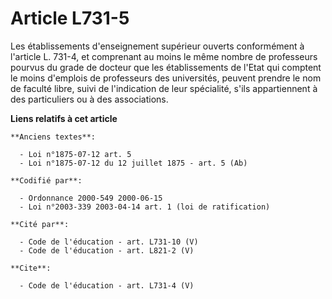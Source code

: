 # Article L731-5

Les établissements d'enseignement supérieur ouverts conformément à l'article L. 731-4, et comprenant au moins le même nombre
de professeurs pourvus du grade de docteur que les établissements de l'Etat qui comptent le moins d'emplois de professeurs
des universités, peuvent prendre le nom de faculté libre, suivi de l'indication de leur spécialité, s'ils appartiennent à des
particuliers ou à des associations.

**Liens relatifs à cet article**

	**Anciens textes**:

	  - Loi n°1875-07-12 art. 5
	  - Loi n°1875-07-12 du 12 juillet 1875 - art. 5 (Ab)

	**Codifié par**:

	  - Ordonnance 2000-549 2000-06-15
	  - Loi n°2003-339 2003-04-14 art. 1 (loi de ratification)

	**Cité par**:

	  - Code de l'éducation - art. L731-10 (V)
	  - Code de l'éducation - art. L821-2 (V)

	**Cite**:

	  - Code de l'éducation - art. L731-4 (V)
